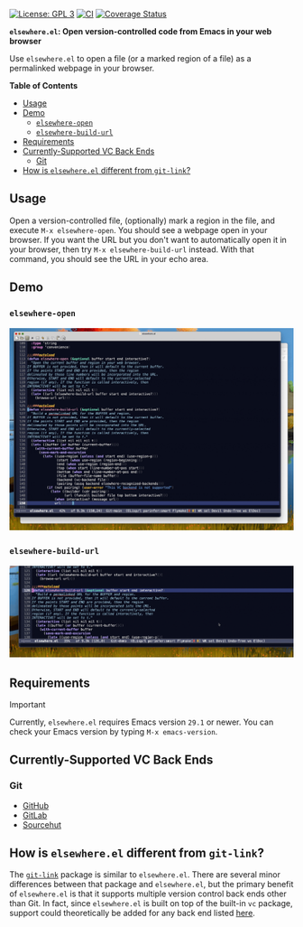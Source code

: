 [![License: GPL 3](https://img.shields.io/badge/license-GPL_3-green.svg)](http://www.gnu.org/licenses/gpl-3.0.txt)
[![CI](https://github.com/wesnel/elsewhere/workflows/CI/badge.svg)](https://github.com/wesnel/elsewhere/actions?query=workflow%3ACI)
[![Coverage Status](https://coveralls.io/repos/github/wesnel/elsewhere/badge.svg?branch=main)](https://coveralls.io/github/wesnel/elsewhere?branch=main)

**`elsewhere.el`: Open version-controlled code from Emacs in your web browser**

Use `elsewhere.el` to open a file (or a marked region of a file) as a
permalinked webpage in your browser.

<!-- markdown-toc start - Don't edit this section. Run M-x markdown-toc-refresh-toc -->
**Table of Contents**

- [Usage](#usage)
- [Demo](#demo)
    - [`elsewhere-open`](#elsewhere-open)
    - [`elsewhere-build-url`](#elsewhere-build-url)
- [Requirements](#requirements)
- [Currently-Supported VC Back Ends](#currently-supported-vc-back-ends)
    - [Git](#git)
- [How is `elsewhere.el` different from `git-link`?](#how-is-elsewhereel-different-from-git-link)

<!-- markdown-toc end -->

## Usage

Open a version-controlled file, (optionally) mark a region in the
file, and execute `M-x elsewhere-open`. You should see a webpage open
in your browser. If you want the URL but you don't want to
automatically open it in your browser, then try `M-x
elsewhere-build-url` instead. With that command, you should see the
URL in your echo area.

## Demo

### `elsewhere-open`

![elsewhere-open](https://raw.githubusercontent.com/wesnel/elsewhere/demo/elsewhere-open.gif)

### `elsewhere-build-url`

![elsewhere-build-url](https://raw.githubusercontent.com/wesnel/elsewhere/demo/elsewhere-build-url.gif)

## Requirements

> [!IMPORTANT]
> Currently, `elsewhere.el` requires Emacs version `29.1` or newer.
> You can check your Emacs version by typing `M-x emacs-version`.

## Currently-Supported VC Back Ends

### Git

- [GitHub](https://github.com/)
- [GitLab](https://gitlab.com/)
- [Sourcehut](https://git.sr.ht/)

## How is `elsewhere.el` different from `git-link`?

The [`git-link`](https://github.com/sshaw/git-link) package is similar
to `elsewhere.el`. There are several minor differences between that
package and `elsewhere.el`, but the primary benefit of `elsewhere.el`
is that it supports multiple version control back ends other than
Git. In fact, since `elsewhere.el` is built on top of the built-in
`vc` package, support could theoretically be added for any back end
listed
[here](https://www.gnu.org/software/emacs/manual/html_node/emacs/Version-Control-Systems.html).
